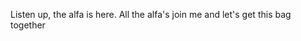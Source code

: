 Listen up, the alfa is here. All the alfa's join me and let's get this bag together 

<!---
Top1percent/Top1percent is a ✨ special ✨ repository because its `README.md` (this file) appears on your GitHub profile.
You can click the Preview link to take a look at your changes.
--->
